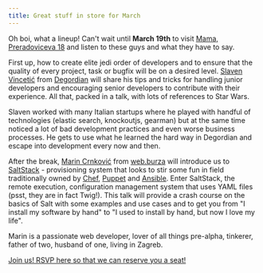 ```yaml
---
title: Great stuff in store for March
---
```


Oh boi, what a lineup! Can't wait until **March 19th** to visit 
[Mama, Preradoviceva 18](https://www.google.com/maps/place/Preradoviceva+18,+Zagreb,+Croatia/@45.810158,15.974297,17z) 
and listen to these guys and what they have to say.

First up, how to create elite jedi order of developers and to ensure that the quality of every project, 
task or bugfix will be on a desired level. [Slaven Vincetić](https://twitter.com/st00net) from 
[Degordian](http://www.degordian.com/) will share his tips and tricks for handling junior developers and encouraging 
senior developers to contribute with their experience. All that, packed in a talk, with lots of references to Star Wars.

Slaven worked with many Italian startups where he played with handful of technologies (elastic search, knockoutjs, 
gearman) but at the same time noticed a lot of bad development practices and even worse business processes. He gets to
use what he learned the hard way in Degordian and escape into development every now and then.

After the break, [Marin Crnković](http://blog.anorgan.com/) from [web.burza](http://web.burza.hr/) will 
introduce us to [SaltStack](http://saltstack.com/) - provisioning system that looks to stir some fun in field 
traditionally owned by [Chef](https://www.chef.io/chef/), [Puppet](https://puppetlabs.com/) and 
[Ansible](http://www.ansible.com/home). Enter SaltStack, the remote execution, configuration management system 
that uses YAML files (psst, they are in fact Twig!). This talk will provide a crash course on the basics of Salt 
with some examples and use cases and to get you from "I install my software by hand" to "I used to install by hand, 
but now I love my life".

Marin is a passionate web developer, lover of all things pre-alpha, tinkerer, father of two, husband of one, 
living in Zagreb.

<a class="btn btn-info" href="http://www.meetup.com/ZgPHP-meetup/events/205929022/" target="_blank">
Join us! RSVP here so that we can reserve you a seat!</a>